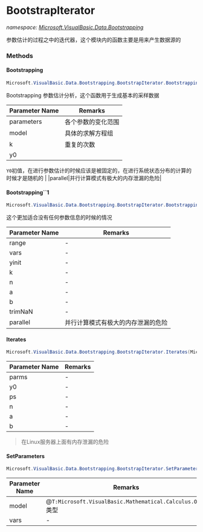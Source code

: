 ﻿# BootstrapIterator
_namespace: [Microsoft.VisualBasic.Data.Bootstrapping](./index.md)_

参数估计的过程之中的迭代器，这个模块内的函数主要是用来产生数据源的



### Methods

#### Bootstrapping
```csharp
Microsoft.VisualBasic.Data.Bootstrapping.BootstrapIterator.Bootstrapping(System.Type,System.Collections.Generic.IEnumerable{Microsoft.VisualBasic.ComponentModel.DataSourceModel.NamedValue{Microsoft.VisualBasic.Mathematical.IValueProvider}},System.Collections.Generic.IEnumerable{Microsoft.VisualBasic.ComponentModel.DataSourceModel.NamedValue{Microsoft.VisualBasic.Mathematical.IValueProvider}},System.Int64,System.Int32,System.Double,System.Double,System.Boolean,System.Boolean,System.Boolean)
```
Bootstrapping 参数估计分析，这个函数用于生成基本的采样数据

|Parameter Name|Remarks|
|--------------|-------|
|parameters|各个参数的变化范围|
|model|具体的求解方程组|
|k|重复的次数|
|y0|
 ``Y0``初值，在进行参数估计的时候应该是被固定的，在进行系统状态分布的计算的时候才是随机的
 |
|parallel|并行计算模式有极大的内存泄漏的危险|


#### Bootstrapping``1
```csharp
Microsoft.VisualBasic.Data.Bootstrapping.BootstrapIterator.Bootstrapping``1(Microsoft.VisualBasic.Mathematical.PreciseRandom,System.Collections.Generic.IEnumerable{System.String},System.Collections.Generic.IEnumerable{System.String},System.Int64,System.Int32,System.Double,System.Double,System.Boolean,System.Boolean)
```
这个更加适合没有任何参数信息的时候的情况

|Parameter Name|Remarks|
|--------------|-------|
|range|-|
|vars|-|
|yinit|-|
|k|-|
|n|-|
|a|-|
|b|-|
|trimNaN|-|
|parallel|并行计算模式有极大的内存泄漏的危险|


#### Iterates
```csharp
Microsoft.VisualBasic.Data.Bootstrapping.BootstrapIterator.Iterates(Microsoft.VisualBasic.ComponentModel.DataSourceModel.NamedValue{Microsoft.VisualBasic.Mathematical.IValueProvider}[],System.Type,Microsoft.VisualBasic.ComponentModel.DataSourceModel.NamedValue{Microsoft.VisualBasic.Mathematical.IValueProvider}[],System.Collections.Generic.Dictionary{System.String,System.Action{System.Object,System.Double}},System.Int32,System.Double,System.Double)
```


|Parameter Name|Remarks|
|--------------|-------|
|parms|-|
|y0|-|
|ps|-|
|n|-|
|a|-|
|b|-|

> 在Linux服务器上面有内存泄漏的危险

#### SetParameters
```csharp
Microsoft.VisualBasic.Data.Bootstrapping.BootstrapIterator.SetParameters(System.Collections.Generic.IEnumerable{System.String},System.Type)
```


|Parameter Name|Remarks|
|--------------|-------|
|model|@``T:Microsoft.VisualBasic.Mathematical.Calculus.ODEs``类型|
|vars|-|



